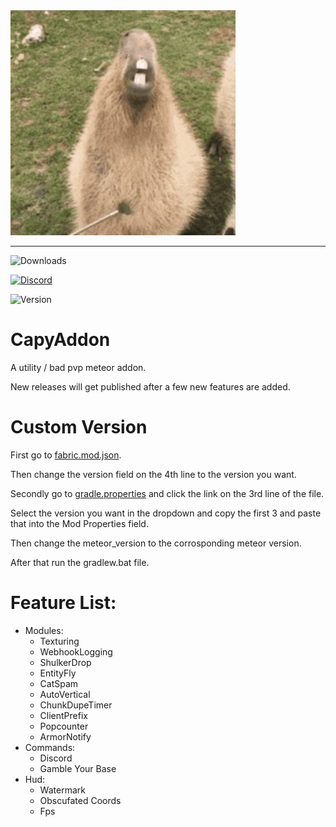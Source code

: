 <img src="./src/main/resources/assets/capyaddon/icon.png" alt="Logo" width="360" height="360">

***

![Downloads](https://img.shields.io/github/downloads/CapyKing10/CapyAddon/total?style=for-the-badge&logo=github&logoColor=ed9a3b&color=ed9a3b)

[![Discord](https://img.shields.io/discord/1154497694597910620?style=for-the-badge&logo=discord&logoColor=%23ed9a3b&logoSize=%23ed9a3b&label=Discord&color=%23ed9a3b)](https://dsc.gg/capyking10)

![Version](https://img.shields.io/badge/Version-1.20.4-ed9a3b?style=for-the-badge)

# CapyAddon

A utility / bad pvp meteor addon.

New releases will get published after a few new features are added.

# Custom Version

First go to [fabric.mod.json](./src/main/resources/fabric.mod.json).

Then change the version field on the 4th line to the version you want.

Secondly go to [gradle.properties](./gradle.properties) and click the link on the 3rd line of the file.

Select the version you want in the dropdown and copy the first 3 and paste that into the Mod Properties field.

Then change the meteor_version to the corrosponding meteor version.

After that run the gradlew.bat file.

# Feature List:
- Modules:
    - Texturing
    - WebhookLogging
    - ShulkerDrop
    - EntityFly
    - CatSpam
    - AutoVertical
    - ChunkDupeTimer
    - ClientPrefix
    - Popcounter
    - ArmorNotify
- Commands:
    - Discord
    - Gamble Your Base
- Hud:
    - Watermark
    - Obscufated Coords
    - Fps
